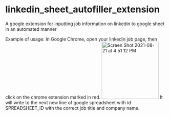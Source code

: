 # linkedin_sheet_autofiller_extension
A google extension for inputting job information on linkedin to google sheet in an automated manner

Example of usage:
In Google Chrome, open your linkedin job page, then click on the chrome extension marked in red.
<img width="178" alt="Screen Shot 2021-08-21 at 4 51 12 PM" src="https://user-images.githubusercontent.com/60208038/130337682-6e23174d-32e3-4600-bb5d-a379dd7e8010.png">
It will write to the next new line of google spreadsheet with id SPREADSHEET_ID with the correct job title and company name.

